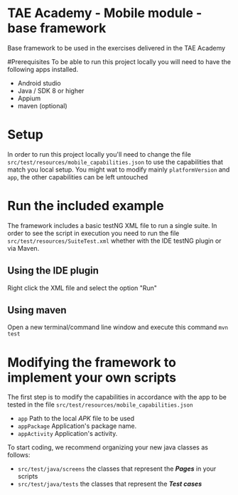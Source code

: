 # TAE Academy - Mobile module - base framework
Base framework to be used in the exercises delivered in the TAE Academy

#Prerequisites
To be able to run this project locally you will need to have the following apps installed.
* Android studio
* Java / SDK 8 or higher
* Appium
* maven (optional)

# Setup
In order to run this project locally you'll need to change the file `src/test/resources/mobile_capabilities.json` to use the capabilities that match you local setup.
You might wat to modify mainly `platformVersion` and `app`, the other capabilities can be left untouched

# Run the included example
The framework includes a basic testNG XML file to run a single suite.
In order to see the script in execution you need to run the file `src/test/resources/SuiteTest.xml` whether with the IDE testNG plugin or via Maven.

## Using the IDE plugin
Right click the XML file and select the option "Run"

## Using maven
Open a new terminal/command line window and execute this command `mvn test`

# Modifying the framework to implement your own scripts
The first step is to modify the capabilities in accordance with the app to be tested in the file `src/test/resources/mobile_capabilities.json`
* `app` Path to the local *APK* file to be used
* `appPackage` Application's package name.
* `appActivity` Application's activity.

To start coding, we recommend organizing your new java classes as follows:
* `src/test/java/screens` the classes that represent the ***Pages*** in your scripts
* `src/test/java/tests` the classes that represent the ***Test cases***


